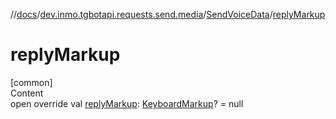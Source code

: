 //[docs](../../../index.md)/[dev.inmo.tgbotapi.requests.send.media](../index.md)/[SendVoiceData](index.md)/[replyMarkup](reply-markup.md)



# replyMarkup  
[common]  
Content  
open override val [replyMarkup](reply-markup.md): [KeyboardMarkup](../../dev.inmo.tgbotapi.types.buttons/-keyboard-markup/index.md)? = null  



